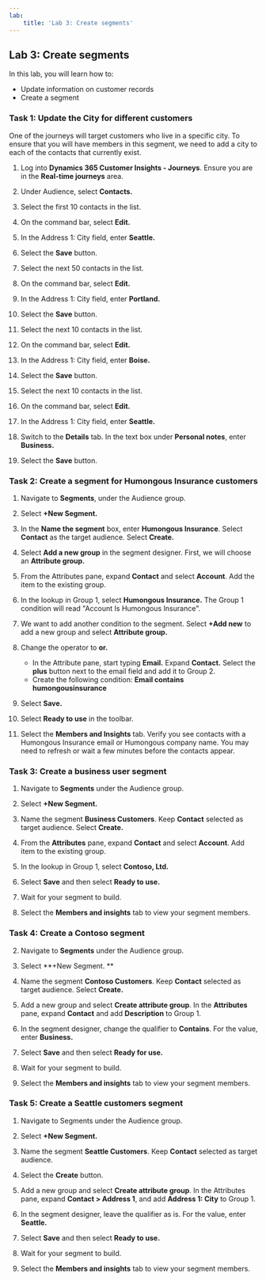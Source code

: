 ```yaml
---
lab:
    title: 'Lab 3: Create segments'
---
```


## Lab 3: Create segments 

In this lab, you will learn how to:
- Update information on customer records
- Create a segment 

### Task 1: Update the City for different customers

One of the journeys will target customers who live in a specific city. To ensure that you will have members in this segment, we need to add a city to each of the contacts that currently exist.

1. Log into **Dynamics 365 Customer Insights - Journeys**. Ensure you are in the **Real-time journeys** area.

1. Under Audience, select **Contacts.**

1. Select the first 10 contacts in the list. 

1. On the command bar, select **Edit.**

1. In the Address 1: City field, enter **Seattle.**

1. Select the **Save** button.

1. Select the next 50 contacts in the list.

1. On the command bar, select **Edit.**

1. In the Address 1: City field, enter **Portland.**

1. Select the **Save** button.

1. Select the next 10 contacts in the list.

1. On the command bar, select **Edit.**

1. In the Address 1: City field, enter **Boise.**

1. Select the **Save** button.

1. Select the next 10 contacts in the list.

1. On the command bar, select **Edit.**

1. In the Address 1: City field, enter **Seattle.**

1. Switch to the **Details** tab. In the text box under **Personal notes**, enter **Business.**

1. Select the **Save** button.

### Task 2: Create a segment for Humongous Insurance customers

1. Navigate to **Segments**, under the Audience group.

1. Select **+New Segment.**

1. In the **Name the segment** box, enter **Humongous Insurance**. Select **Contact** as the target audience. Select **Create.**

1. Select **Add a new group** in the segment designer. First, we will choose an **Attribute group.**

1. From the Attributes pane, expand **Contact** and select **Account**. Add the item to the existing group.

1. In the lookup in Group 1, select **Humongous Insurance.** The Group 1 condition will read "Account Is Humongous Insurance".

1. We want to add another condition to the segment. Select **+Add new** to add a new group and select **Attribute group.**

1. Change the operator to **or.**
    - In the Attribute pane, start typing **Email.** Expand **Contact.** Select the **plus** button next to the email field and add it to Group 2.
    - Create the following condition: **Email contains humongousinsurance**

1. Select **Save.**

1. Select **Ready to use** in the toolbar.

1. Select the **Members and Insights** tab. Verify you see contacts with a Humongous Insurance email or Humongous company name. You may need to refresh or wait a few minutes before the contacts appear.

### Task 3: Create a business user segment

1. Navigate to **Segments** under the Audience group.

1. Select **+New Segment.**

1. Name the segment **Business Customers**. Keep **Contact** selected as target audience. Select **Create.**

1. From the **Attributes** pane, expand **Contact** and select **Account**. Add item to the existing group.

1. In the lookup in Group 1, select **Contoso, Ltd.**

1. Select **Save** and then select **Ready to use.**

1. Wait for your segment to build.

1. Select the **Members and insights** tab to view your segment members.

### Task 4: Create a Contoso segment  
2.	Navigate to **Segments** under the Audience group. 

3.	Select **+New Segment. **

4.	Name the segment **Contoso Customers**. Keep **Contact** selected as target audience. Select **Create.**

5.	Add a new group and select **Create attribute group**. In the **Attributes** pane, expand **Contact** and add **Description** to Group 1. 

6.	In the segment designer, change the qualifier to **Contains**. For the value, enter **Business.**

7.	Select **Save** and then select **Ready for use.** 

8.	Wait for your segment to build. 

9.	Select the **Members and insights** tab to view your segment members. 


### Task 5: Create a Seattle customers segment
1. Navigate to Segments under the Audience group.

1. Select **+New Segment.**

1. Name the segment **Seattle Customers**. Keep **Contact** selected as target audience.

1. Select the **Create** button.

1. Add a new group and select **Create attribute group**. In the Attributes pane, expand **Contact > Address 1**, and add **Address 1: City** to Group 1.

1. In the segment designer, leave the qualifier as is. For the value, enter **Seattle.**

1. Select **Save** and then select **Ready to use.**

1. Wait for your segment to build.

1. Select the **Members and insights** tab to view your segment members.
